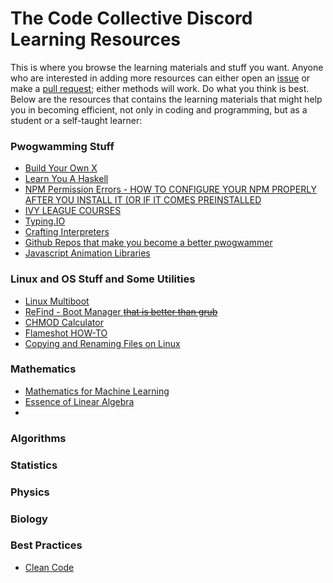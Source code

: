 # The Code Collective Discord Learning Resources
This is where you browse the learning materials and stuff you want.
Anyone who are interested in adding more resources can either open an [issue](https://github.com/code-collective-discord/resources/issues/new) or make a [pull request](https://github.com/code-collective-discord/resources/compare); either methods will work. Do what you think is best. Below are the resources that contains the learning materials that might help you in becoming efficient, not only in coding and programming, but as a student or a self-taught learner:
### Pwogwamming Stuff
- [Build Your Own X](https://github.com/danistefanovic/build-your-own-x)
- [Learn You A Haskell](http://learnyouahaskell.com/)
- [NPM Permission Errors - HOW TO CONFIGURE YOUR NPM PROPERLY AFTER YOU INSTALL IT (OR IF IT COMES PREINSTALLED](https://docs.npmjs.com/resolving-eacces-permissions-errors-when-installing-packages-globally)
- [IVY LEAGUE COURSES](https://www.freecodecamp.org/news/ivy-league-free-online-courses-a0d7ae675869/)
- [Typing.IO](https://typing.io/)
- [Crafting Interpreters](https://craftinginterpreters.com/contents.html)
- [Github Repos that make you become a better pwogwammer](https://twitter.com/denicmarko/status/1335833349672361984?s=21)
- [Javascript Animation Libraries](https://twitter.com/sunilc_/status/1336371860649361408?s=21)

### Linux and OS Stuff and Some Utilities
- [Linux Multiboot](https://medium.com/@teejeetech/linux-multiboot-with-btrfs-luks-and-efi-part-2-7b0896c03cce)
- [ReFind - Boot Manager ~~that is better than grub~~](https://www.rodsbooks.com/refind/configfile.html#icons)
- [CHMOD Calculator](https://chmodcommand.com/)
- [Flameshot HOW-TO](https://cmolinaord.github.io/using-flameshot-screenshot.html)
- [Copying and Renaming Files on Linux](https://www.networkworld.com/article/3276349/copying-and-renaming-files-on-linux.html)

### Mathematics
- [Mathematics for Machine Learning](http://mml-book.xn--github-9e0c.xn--io-f1t/)
- [Essence of Linear Algebra](https://www.youtube.com/playlist?list=PLZHQObOWTQDPD3MizzM2xVFitgF8hE_ab)
-
### Algorithms
### Statistics
### Physics
### Biology
### Best Practices
- [Clean Code](https://www.freecodecamp.org/news/clean-coding-for-beginners/amp/)

